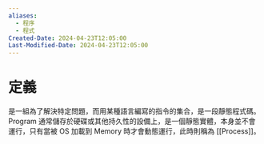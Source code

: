 ```yaml
---
aliases:
  - 程序
  - 程式
Created-Date: 2024-04-23T12:05:00
Last-Modified-Date: 2024-04-23T12:05:00
---
```

# 定義
是一組為了解決特定問題，而用某種語言編寫的指令的集合，是一段靜態程式碼。
Program 通常儲存於硬碟或其他持久性的設備上，是一個靜態實體，本身並不會運行，只有當被 OS 加載到 Memory 時才會動態運行，此時則稱為 [[Process]]。
